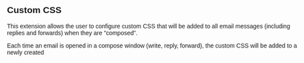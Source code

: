 ## Custom CSS

This extension allows the user to configure custom CSS that will be
added to all email messages (including replies and forwards) when they
are "composed".

Each time an email is opened in a compose window (write, reply, forward),
the custom CSS will be added to a newly created <style> element in the
email's head. If the head already contains a <style> element that was
added by this extension, it is replaced.

For example, here is the configuration I use to make quoted text appear as expected, control the default font and width of the page, and set the font used for preformatted blocks:

~~~
blockquote {
  background: #f9f9f9;
  border-left: 3px solid #ccc;
  margin: 1.5em 10px;
  padding: 0.5em 10px;
}
body {
  font-family: Arial, Helvetica, sans-serif;
  max-width: 50em;
}
pre {
  font-family: 'Courier New', monospace;
}
~~~

For more inforation on CSS, this is a good place to start:

[https://developer.mozilla.org/en-US/docs/Learn_web_development/Core/Styling_basics](https://developer.mozilla.org/en-US/docs/Learn_web_development/Core/Styling_basics)

[https://developer.mozilla.org/en-US/docs/Learn_web_development/Core/Styling_basics/Getting_started](https://developer.mozilla.org/en-US/docs/Learn_web_development/Core/Styling_basics/Getting_started)
